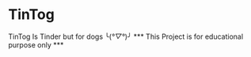 # TinTog
TinTog Is Tinder but for dogs ╰(*°▽°*)╯
*** This Project is for educational purpose only ***

